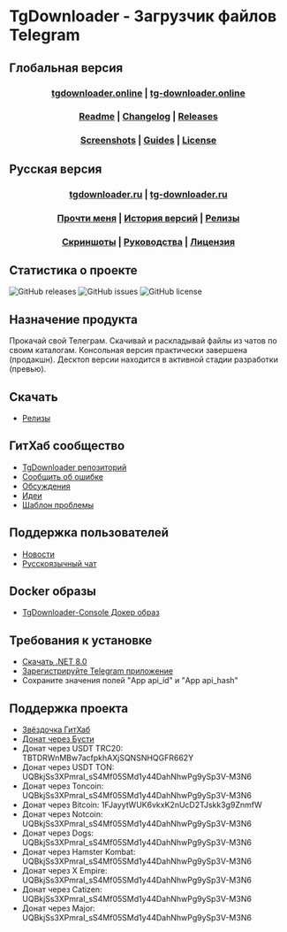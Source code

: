 ﻿# TgDownloader - Загрузчик файлов Telegram

## Глобальная версия
### <div align="center"><b><a href="http://tgdownloader.online">tgdownloader.online</a> | <a href="http://tg-downloader.online">tg-downloader.online</a></b></div>
### <div align="center"><b><a href="README.md">Readme</a> | <a href="CHANGELOG.md">Changelog</a> | <a href="Docs/RELEASE.md">Releases</a></b></div>
### <div align="center"><b><a href="Docs/SCREENSHOTS.md">Screenshots</a> | <a href="Docs/GUIDES.md">Guides</a> | <a href="LICENSE.md">License</a></b></div>

## Русская версия
### <div align="center"><b><a href="http://tgdownloader.ru">tgdownloader.ru</a> | <a href="http://tg-downloader.ru">tg-downloader.ru</a></b></div>
### <div align="center"><b><a href="README-RUS.md">Прочти меня</a> | <a href="CHANGELOG-RUS.md">История версий</a> | <a href="Docs/RELEASE.md">Релизы</a></b></div>
### <div align="center"><b><a href="Docs/SCREENSHOTS.md">Скриншоты</a> | <a href="Docs/GUIDES-RUS.md">Руководства</a> | <a href="LICENSE.md">Лицензия</a></b></div>

## Статистика о проекте
![GitHub releases](https://img.shields.io/github/downloads/DamianMorozov/TgDownloader/total?style=social)
![GitHub issues](https://img.shields.io/github/issues/DamianMorozov/TgDownloader?style=social)
![GitHub license](https://img.shields.io/github/license/DamianMorozov/TgDownloader?style=social)

## Назначение продукта
Прокачай свой Телеграм. Скачивай и раскладывай файлы из чатов по своим каталогам. 
Консольная версия практически завершена (продакшн). 
Десктоп версии находится в активной стадии разработки (превью). 

## Скачать
- [Релизы](https://github.com/DamianMorozov/TgDownloader/releases)

## ГитХаб сообщество
- [TgDownloader репозиторий](https://github.com/DamianMorozov/TgDownloader)
- [Сообщить об ошибке](https://github.com/DamianMorozov/TgDownloader/issues)
- [Обсуждения](https://github.com/DamianMorozov/TgDownloader/discussions)
- [Идеи](https://github.com/DamianMorozov/TgDownloader/discussions/categories/ideas)
- [Шаблон проблемы](Docs/ISSUE-RUS.md)

## Поддержка пользователей
- [Новости](https://t.me/TgDownloader)
- [Русскоязычный чат](https://t.me/TgDownloaderChatRus)

## Docker образы
- [TgDownloader-Console Докер образ](https://hub.docker.com/repository/docker/damianmorozov/tgdownloader-console)

## Требования к установке
- [Скачать .NET 8.0](https://dotnet.microsoft.com/ru-ru/download/dotnet/8.0)
- [Зарегистрируйте Telegram приложение](https://my.telegram.org/apps)
- Сохраните значения полей "App api_id" и "App api_hash"

## Поддержка проекта
- [Звёздочка ГитХаб](https://github.com/DamianMorozov/TgDownloader)
- [Донат через Бусти](https://boosty.to/tgdownloader)
- Донат через USDT TRC20: TBTDRWnMBw7acfpkhAXjSQNSNHQGFR662Y
- Донат через USDT TON: UQBkjSs3XPmraI_sS4Mf05SMd1y44DahNhwPg9ySp3V-M3N6
- Донат через Toncoin: UQBkjSs3XPmraI_sS4Mf05SMd1y44DahNhwPg9ySp3V-M3N6
- Донат через Bitcoin: 1FJayytWUK6vkxK2nUcD2TJskk3g9ZnmfW
- Донат через Notcoin: UQBkjSs3XPmraI_sS4Mf05SMd1y44DahNhwPg9ySp3V-M3N6
- Донат через Dogs: UQBkjSs3XPmraI_sS4Mf05SMd1y44DahNhwPg9ySp3V-M3N6
- Донат через Hamster Kombat: UQBkjSs3XPmraI_sS4Mf05SMd1y44DahNhwPg9ySp3V-M3N6
- Донат через X Empire: UQBkjSs3XPmraI_sS4Mf05SMd1y44DahNhwPg9ySp3V-M3N6
- Донат через Catizen: UQBkjSs3XPmraI_sS4Mf05SMd1y44DahNhwPg9ySp3V-M3N6
- Донат через Major: UQBkjSs3XPmraI_sS4Mf05SMd1y44DahNhwPg9ySp3V-M3N6
